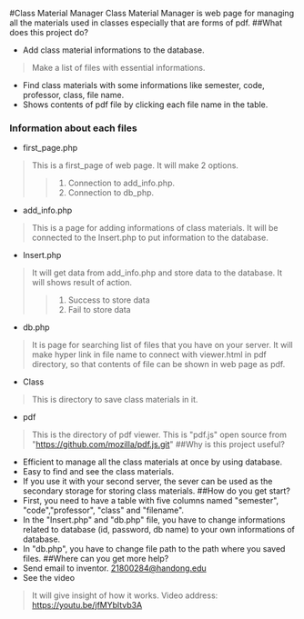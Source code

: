 #Class Material Manager
Class Material Manager is web page for managing all the materials used in classes
especially that are forms of pdf.
##What does this project do?
* Add class material informations to the database.
> Make a list of files with essential informations.
* Find class materials with some informations like semester, code, professor, class, file name.
* Shows contents of pdf file by clicking each file name in the table.
### Information about each files
* first_page.php
> This is a first_page of web page. It will make 2 options.
> > 1. Connection to add_info.php.
> > 2. Connection to db_php.
* add_info.php
> This is a page for adding informations of class materials.
> It will be connected to the Insert.php to put information to the database.
* Insert.php
> It will get data from add_info.php and store data to the database.
> It will shows result of action.
> > 1. Success to store data
> > 2. Fail to store data
* db.php
> It is page for searching list of files that you have on your server.
> It will make hyper link in file name to connect with viewer.html in pdf directory, so that contents of file can be shown in web page as pdf. 
* Class
> This is directory to save class materials in it.
* pdf
> This is the directory of pdf viewer.
> This is "pdf.js" open source from "https://github.com/mozilla/pdf.js.git"
##Why is this project useful?
* Efficient to manage all the class materials at once by using database.
* Easy to find and see the class materials.
* If you use it with your second server, the sever can be used as the secondary storage for storing class materials.
##How do you get start?
* First, you need to have a table with five columns named "semester", "code","professor", "class" and "filename".
* In the "Insert.php" and "db.php" file, you have to change informations related to database (id, password, db name) to your own informations of database.
* In "db.php", you have to change file path to the path where you saved files.
##Where can you get more help?
* Send email to inventor. <21800284@handong.edu>
* See the video
> It will give insight of how it works.
> Video address: https://youtu.be/jfMYbltvb3A
